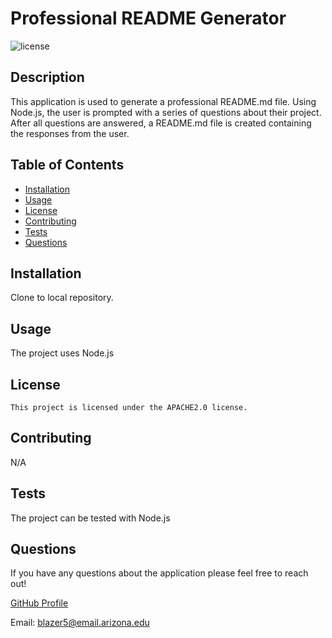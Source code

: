 
  # Professional README Generator 
  ![license](https://img.shields.io/badge/license-APACHE2.0-blue.png)
  ## Description
  This application is used to generate a professional README.md file.  Using Node.js, the user is prompted with a series of questions about their project.  After all questions are answered, a README.md file is created containing the responses from the user. 

  ## Table of Contents
  * [Installation](#installation)
  * [Usage](#usage)
  * [License](#license)
  * [Contributing](#contributing)
  * [Tests](#tests)
  * [Questions](#questions)


  ## Installation
  Clone to local repository.

  ## Usage
  The project uses Node.js

  ## License
    This project is licensed under the APACHE2.0 license.
    

  ## Contributing
  N/A

  ## Tests
  The project can be tested with Node.js

  ## Questions
  
  If you have any questions about the application please feel free to reach out!

  [GitHub Profile](https://github.com/christopherrose10)

  Email: blazer5@email.arizona.edu

